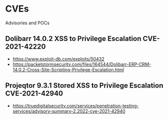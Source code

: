# CVEs
 Advisories and POCs

## Dolibarr 14.0.2 XSS to Privilege Escalation CVE-2021-42220
- https://www.exploit-db.com/exploits/50432
- https://packetstormsecurity.com/files/164544/Dolibarr-ERP-CRM-14.0.2-Cross-Site-Scripting-Privilege-Escalation.html



## Projeqtor 9.3.1 Stored XSS to Privilege Escalation CVE-2021-42940
- https://truedigitalsecurity.com/services/penetration-testing-services/advisory-summary-2.2022-cve-2021-42940
